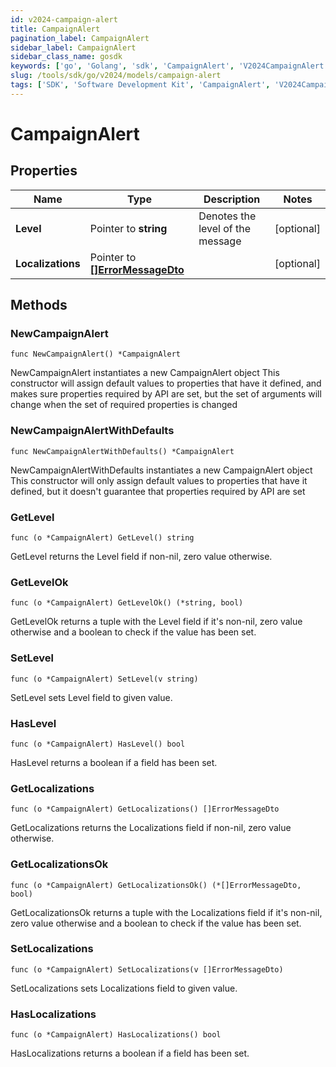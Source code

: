 ```yaml
---
id: v2024-campaign-alert
title: CampaignAlert
pagination_label: CampaignAlert
sidebar_label: CampaignAlert
sidebar_class_name: gosdk
keywords: ['go', 'Golang', 'sdk', 'CampaignAlert', 'V2024CampaignAlert'] 
slug: /tools/sdk/go/v2024/models/campaign-alert
tags: ['SDK', 'Software Development Kit', 'CampaignAlert', 'V2024CampaignAlert']
---
```


# CampaignAlert

## Properties

Name | Type | Description | Notes
------------ | ------------- | ------------- | -------------
**Level** | Pointer to **string** | Denotes the level of the message | [optional] 
**Localizations** | Pointer to [**[]ErrorMessageDto**](error-message-dto) |  | [optional] 

## Methods

### NewCampaignAlert

`func NewCampaignAlert() *CampaignAlert`

NewCampaignAlert instantiates a new CampaignAlert object
This constructor will assign default values to properties that have it defined,
and makes sure properties required by API are set, but the set of arguments
will change when the set of required properties is changed

### NewCampaignAlertWithDefaults

`func NewCampaignAlertWithDefaults() *CampaignAlert`

NewCampaignAlertWithDefaults instantiates a new CampaignAlert object
This constructor will only assign default values to properties that have it defined,
but it doesn't guarantee that properties required by API are set

### GetLevel

`func (o *CampaignAlert) GetLevel() string`

GetLevel returns the Level field if non-nil, zero value otherwise.

### GetLevelOk

`func (o *CampaignAlert) GetLevelOk() (*string, bool)`

GetLevelOk returns a tuple with the Level field if it's non-nil, zero value otherwise
and a boolean to check if the value has been set.

### SetLevel

`func (o *CampaignAlert) SetLevel(v string)`

SetLevel sets Level field to given value.

### HasLevel

`func (o *CampaignAlert) HasLevel() bool`

HasLevel returns a boolean if a field has been set.

### GetLocalizations

`func (o *CampaignAlert) GetLocalizations() []ErrorMessageDto`

GetLocalizations returns the Localizations field if non-nil, zero value otherwise.

### GetLocalizationsOk

`func (o *CampaignAlert) GetLocalizationsOk() (*[]ErrorMessageDto, bool)`

GetLocalizationsOk returns a tuple with the Localizations field if it's non-nil, zero value otherwise
and a boolean to check if the value has been set.

### SetLocalizations

`func (o *CampaignAlert) SetLocalizations(v []ErrorMessageDto)`

SetLocalizations sets Localizations field to given value.

### HasLocalizations

`func (o *CampaignAlert) HasLocalizations() bool`

HasLocalizations returns a boolean if a field has been set.


